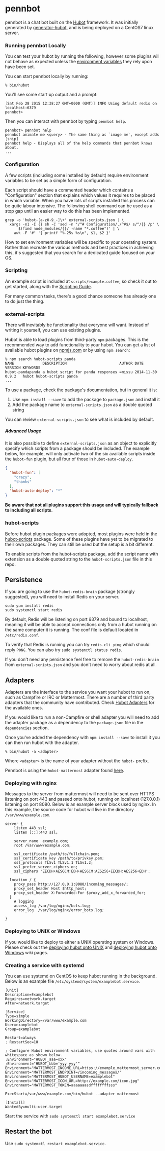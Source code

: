 # pennbot

pennbot is a chat bot built on the [Hubot][hubot] framework. It was
initially generated by [generator-hubot][generator-hubot], and is being deployed
on a CentOS7 linux server.

[hubot]: http://hubot.github.com
[generator-hubot]: https://github.com/github/generator-hubot

### Running pennbot Locally

You can test your hubot by running the following, however some plugins will not
behave as expected unless the [environment variables](#configuration) they rely
upon have been set.

You can start pennbot locally by running:

    % bin/hubot

You'll see some start up output and a prompt:

    [Sat Feb 28 2015 12:38:27 GMT+0000 (GMT)] INFO Using default redis on localhost:6379
    pennbot>

Then you can interact with pennbot by typing `pennbot help`.

    pennbot> pennbot help
    pennbot animate me <query> - The same thing as `image me`, except adds [snip]
    pennbot help - Displays all of the help commands that pennbot knows about.
    ...

### Configuration

A few scripts (including some installed by default) require environment
variables to be set as a simple form of configuration.

Each script should have a commented header which contains a "Configuration"
section that explains which values it requires to be placed in which variable.
When you have lots of scripts installed this process can be quite labour
intensive. The following shell command can be used as a stop gap until an
easier way to do this has been implemented.

    grep -o 'hubot-[a-z0-9_-]\+' external-scripts.json | \
      xargs -n1 -I {} sh -c 'sed -n "/^# Configuration/,/^#$/ s/^/{} /p" \
          $(find node_modules/{}/ -name "*.coffee")' | \
        awk -F '#' '{ printf "%-25s %s\n", $1, $2 }'

How to set environment variables will be specific to your operating system.
Rather than recreate the various methods and best practices in achieving this,
it's suggested that you search for a dedicated guide focused on your OS.

### Scripting

An example script is included at `scripts/example.coffee`, so check it out to
get started, along with the [Scripting Guide][scripting-docs].

For many common tasks, there's a good chance someone has already one to do just
the thing.

[scripting-docs]: https://github.com/github/hubot/blob/master/docs/scripting.md

### external-scripts

There will inevitably be functionality that everyone will want. Instead of
writing it yourself, you can use existing plugins.

Hubot is able to load plugins from third-party `npm` packages. This is the
recommended way to add functionality to your hubot. You can get a list of
available hubot plugins on [npmjs.com][npmjs] or by using `npm search`:

    % npm search hubot-scripts panda
    NAME             DESCRIPTION                        AUTHOR DATE       VERSION KEYWORDS
    hubot-pandapanda a hubot script for panda responses =missu 2014-11-30 0.9.2   hubot hubot-scripts panda
    ...


To use a package, check the package's documentation, but in general it is:

1. Use `npm install --save` to add the package to `package.json` and install it
2. Add the package name to `external-scripts.json` as a double quoted string

You can review `external-scripts.json` to see what is included by default.

##### Advanced Usage

It is also possible to define `external-scripts.json` as an object to
explicitly specify which scripts from a package should be included. The example
below, for example, will only activate two of the six available scripts inside
the `hubot-fun` plugin, but all four of those in `hubot-auto-deploy`.

```json
{
  "hubot-fun": [
    "crazy",
    "thanks"
  ],
  "hubot-auto-deploy": "*"
}
```

**Be aware that not all plugins support this usage and will typically fallback
to including all scripts.**

[npmjs]: https://www.npmjs.com

### hubot-scripts

Before hubot plugin packages were adopted, most plugins were held in the
[hubot-scripts][hubot-scripts] package. Some of these plugins have yet to be
migrated to their own packages. They can still be used but the setup is a bit
different.

To enable scripts from the hubot-scripts package, add the script name with
extension as a double quoted string to the `hubot-scripts.json` file in this
repo.

[hubot-scripts]: https://github.com/github/hubot-scripts

##  Persistence

If you are going to use the `hubot-redis-brain` package (strongly suggested),
you will need to install Redis on your server.

```
sudo yum install redis
sudo systemctl start redis
```

By default, Redis will be listening on port 6379 and bound to localhost, meaning
it will be able to accept connections only from a hubot running on the same computer it
is running. The conf file is default located in `/etc/redis.conf`.

To verify that Redis is running you can try `redis-cli ping` which should 
reply `PONG`. You can also try `sudo systemctl status redis`. 

If you don't need any persistence feel free to remove the `hubot-redis-brain`
from `external-scripts.json` and you don't need to worry about redis at all.


## Adapters

Adapters are the interface to the service you want your hubot to run on, such
as Campfire or IRC or Mattermost. There are a number of third party adapters that the
community have contributed. Check [Hubot Adapters][hubot-adapters] for the
available ones.

If you would like to run a non-Campfire or shell adapter you will need to add
the adapter package as a dependency to the `package.json` file in the
`dependencies` section.

Once you've added the dependency with `npm install --save` to install it you
can then run hubot with the adapter.

    % bin/hubot -a <adapter>

Where `<adapter>` is the name of your adapter without the `hubot-` prefix.

Pennbot is using the `hubot-mattermost` adapter found [here][hubot-mattermost].

[hubot-adapters]: https://github.com/github/hubot/blob/master/docs/adapters.md
[hubot-mattermost]: https://github.com/renanvicente/hubot-mattermost

### Deploying with nginx

Messages to the server from mattermost will need to be sent over HTTPS listening on port 443
and passed onto hubot, running on localhost (127.0.0.1) listening on port 8080. Below is an example server block used by nginx.
In this example, the source code for hubot will live in the directory `/var/www/example.com`.
```
server {
    listen 443 ssl;
    listen [::]:443 ssl;

    server_name  example.com;
    root /var/www/example.com;

    ssl_certificate /path/to/fullchain.pem;
    ssl_certificate_key /path/to/privkey.pem;
    ssl_protocols TLSv1 TLSv1.1 TLSv1.2;
    ssl_prefer_server_ciphers on;
    ssl_ciphers 'EECDH+AESGCM:EDH+AESGCM:AES256+EECDH:AES256+EDH';

  location / {
    proxy_pass http://127.0.0.1:8080/incoming_messages/;
    proxy_set_header Host $http_host;
    proxy_set_header X-Forwarded-For $proxy_add_x_forwarded_for;
  }
    # logging
    access_log /var/log/nginx/bots.log;
    error_log  /var/log/nginx/error_bots.log;

}
```

### Deploying to UNIX or Windows

If you would like to deploy to either a UNIX operating system or Windows.
Please check out the [deploying hubot onto UNIX][deploy-unix] and [deploying
hubot onto Windows][deploy-windows] wiki pages.

[heroku-node-docs]: http://devcenter.heroku.com/articles/node-js
[deploy-heroku]: https://github.com/github/hubot/blob/master/docs/deploying/heroku.md
[deploy-unix]: https://github.com/github/hubot/blob/master/docs/deploying/unix.md
[deploy-windows]: https://github.com/github/hubot/blob/master/docs/deploying/windows.md



### Creating a service with systemd

You can use systemd on CentOS to keep hubot running in the background. Below
is an example file `/etc/systemd/system/examplebot.service`.

```
[Unit]
Description=Examplebot
Requires=network.target
After=network.target

[Service]
Type=simple
WorkingDirectory=/var/www/example.com
User=examplebot
Group=examplebot

Restart=always
; RestartSec=10

; Configure Hubot environment variables, use quotes around vars with whitespace as shown below.
;Environment="HUBOT_aaa=xxx"
;Environment="HUBOT_bbb='yyy yyy'"
Environment="MATTERMOST_INCOME_URL=https://example_mattermost_server.com/hooks/your_webhook"
Environment="MATTERMOST_ENDPOINT=/incoming_messages/"
Environment="MATTERMOST_HUBOT_USERNAME=examplebot"
Environment="MATTERMOST_ICON_URL=http://example.com/icon.jpg"
Environment="MATTERMOST_TOKEN=aaaaaaasdffffffffsss"

ExecStart=/var/www/example.com/bin/hubot --adapter mattermost

[Install]
WantedBy=multi-user.target
```

Start the service with `sudo systemctl start examplebot.service`

## Restart the bot

Use `sudo systemctl restart examplebot.service`.

